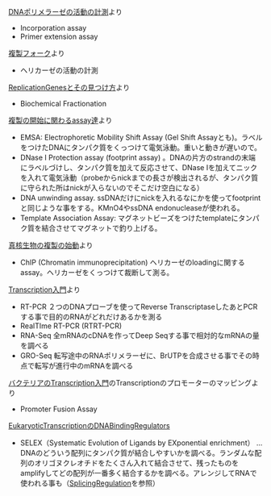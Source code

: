 
[DNAポリメラーゼの活動の計測](DNAポリメラーゼの活動の計測.md)より

- Incorporation assay
- Primer extension assay

[複製フォーク](複製フォーク.md)より

- ヘリカーゼの活動の計測 

[ReplicationGenesとその見つけ方](ReplicationGenesとその見つけ方.md)より

- Biochemical Fractionation

[複製の開始に関わるassay達](複製の開始に関わるassay達.md)より

- EMSA: Electrophoretic Mobility Shift Assay (Gel Shift Assayとも)。ラベルをつけたDNAにタンパク質をくっつけて電気泳動。重いと動きが遅いので。
- DNase I Protection assay (footprint assay) 。DNAの片方のstrandの末端にラベルづけし、タンパク質を加えて反応させて、DNase Iを加えてニックを入れて電気泳動（probeからnickまでの長さが検出されるが、タンパク質に守られた所はnickが入らないのでそこだけ空白になる）
- DNA unwinding assay. ssDNAだけにnickを入れるなにかを使ってfootprintと同じような事をする。KMnO4やssDNA endonucleaseが使われる。
- Template Association Assay: マグネットビーズをつけたtemplateにタンパク質を結合させてマグネットで釣り上げる。

[真核生物の複製の始動](真核生物の複製の始動.md)より

- ChIP  (Chromatin immunoprecipitation) ヘリカーゼのloadingに関するassay。ヘリカーゼをくっつけて裁断して測る。

[Transcription入門](Transcription入門.md)より

- RT-PCR ２つのDNAプローブを使ってReverse TranscriptaseしたあとPCRする事で目的のRNAがどれだけあるかを測る
- RealTIme RT-PCR (RTRT-PCR) 
- RNA-Seq 全mRNAのcDNAを作ってDeep Seqする事で相対的なmRNAの量を調べる
- GRO-Seq 転写途中のRNAポリメラーゼに、BrUTPを合成させる事でその時点で転写が進行中のmRNAを調べる

[バクテリアのTranscription入門](バクテリアのTranscription入門.md)のTranscriptionのプロモーターのマッピングより

- Promoter Fusion Assay

[EukaryoticTranscriptionのDNABindingRegulators](EukaryoticTranscriptionのDNABindingRegulators.md)

- SELEX（Systematic Evolution of Ligands by EXponential enrichment） ...  DNAのどういう配列にタンパク質が結合しやすいかを調べる。ランダムな配列のオリゴヌクレオチドをたくさん入れて結合させて、残ったものをamplifyしてどの配列が一番多く結合するかを調べる。アレンジしてRNAで使われる事も（[SplicingRegulation](SplicingRegulation.md)を参照）